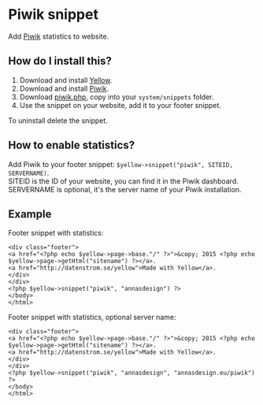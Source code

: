 Piwik snippet
=============
Add [Piwik](http://piwik.org) statistics to website.

How do I install this?
----------------------
1. Download and install [Yellow](https://github.com/markseu/yellowcms/).  
2. Download and install [Piwik](http://piwik.org/).  3. Download [piwik.php](piwik.php?raw=true), copy into your `system/snippets` folder.  
4. Use the snippet on your website, add it to your footer snippet.

To uninstall delete the snippet.

How to enable statistics?
-------------------------
Add Piwik to your footer snippet: `$yellow->snippet("piwik", SITEID, SERVERNAME)`.  
SITEID is the ID of your website, you can find it in the Piwik dashboard.  
SERVERNAME is optional, it's the server name of your Piwik installation.

Example
-------
Footer snippet with statistics:

    <div class="footer">
    <a href="<?php echo $yellow->page->base."/" ?>">&copy; 2015 <?php echo $yellow->page->getHtml("sitename") ?></a>.
    <a href="http://datenstrom.se/yellow">Made with Yellow</a>.
    </div>
    </div>
    <?php $yellow->snippet("piwik", "annasdesign") ?>
    </body>
    </html>

Footer snippet with statistics, optional server name:

    <div class="footer">
    <a href="<?php echo $yellow->page->base."/" ?>">&copy; 2015 <?php echo $yellow->page->getHtml("sitename") ?></a>.
    <a href="http://datenstrom.se/yellow">Made with Yellow</a>.
    </div>
    </div>
    <?php $yellow->snippet("piwik", "annasdesign", "annasdesign.eu/piwik") ?>
    </body>
    </html>